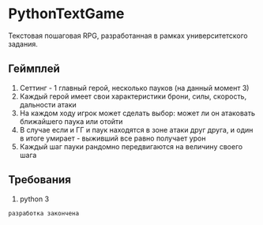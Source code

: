 # PythonTextGame

Текстовая пошаговая RPG, разработанная в рамках университетского задания.

## Геймплей

1. Сеттинг - 1 главный герой, несколько пауков (на данный момент 3)
1. Каждый герой имеет свои характеристики брони, силы, скорость, дальности атаки
1. На каждом ходу игрок может сделать выбор: может ли он атаковать ближайшего паука или отойти
1. В случае если и ГГ и паук находятся в зоне атаки друг друга, и один в итоге умирает - выживший все равно получает урон
1. Каждый шаг пауки рандомно передвигаются на величину своего шага

## Требования 
1. python 3 

```разработка закончена```
